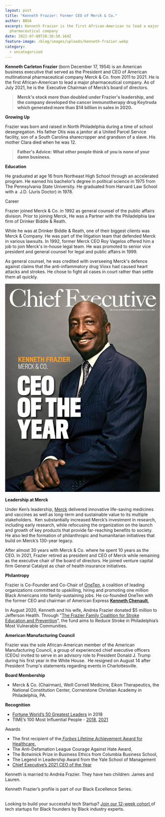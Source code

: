 ```yaml
---
layout: post
title: "Kenneth Frazier: Former CEO of Merck & Co."
author: BBVA
excerpt: Kenneth Frazier is the first African-American to lead a major
  pharmaceutical company
date: 2022-07-08T20:38:50.164Z
feature-image: /blog/images/uploads/kenneth-frazier.webp
category:
  - uncategorized
---
```

**Kenneth Carleton Frazier** (born December 17, 1954) is an American business executive that served as the President and CEO of American multinational pharmaceutical company Merck & Co. from 2011 to 2021. He is the first African-American to lead a major pharmaceutical company. As of July 2021, he is the  Executive Chairman of Merck’s board of directors.

> **Merck's stock more than doubled under Frazier's leadership, and the company developed the cancer immunotherapy drug Keytruda which generated more than $14 billion in sales in 2020.**

**Growing Up**

Frazier was born and raised in North Philadelphia during a time of school desegregation. His father Otis was a janitor at a United Parcel Service facility, son of a South Carolina sharecropper and grandson of a slave. His mother Clara died when he was 12.

> **Father's Advice: What other people think of you is none of your damn business.**

**Education**

He graduated at age 16 from Northeast High School through an accelerated program. He earned his bachelor’s degree in political science in 1975 from The Pennsylvania State University. He graduated from Harvard Law School with a  J.D. (Juris Doctor) in 1978.

Career

Frazier joined Merck & Co. in 1992 as general counsel of the public affairs division. Prior to joining Merck, He was a Partner with the Philadelphia law firm of Drinker Biddle & Reath. 

While he was at Drinker Biddle & Reath, one of their biggest clients was Merck & Company. He was part of the litigation team that defended Merck in various lawsuits. In 1992, former Merck CEO Roy Vagelos offered him a job to join Merck's in-house legal team. He was promoted to senior vice president and general counsel for legal and public affairs in 1999.

As general counsel, he was credited with overseeing Merck's defence against claims that the anti-inflammatory drug Vioxx had caused heart attacks and strokes. He chose to fight all cases in court rather than settle them all quickly.

![](/blog/images/uploads/ceo-of-the-year-ken-frazier.jpeg)

**Leadership at Merck**

Under Ken’s leadership, [Merck](https://www.merck.com/leadership/kenneth-c-frazier/) delivered innovative life-saving medicines and vaccines as well as long-term and sustainable value to its multiple stakeholders.  Ken substantially increased Merck’s investment in research, including early research, while refocusing the organization on the launch and growth of key products that provide far-reaching benefits to society.  He also led the formation of philanthropic and humanitarian initiatives that build on Merck’s 130-year legacy.

After almost 30 years with Merck & Co. where he spent 10 years as the CEO. In 2021, Frazier retired as president and CEO of Merck while remaining as the executive chair of the board of directors. He joined venture capital firm General Catalyst as chair of health insurance initiatives.

**Philantropy**

Frazier is Co-Founder and Co-Chair of [OneTen,](https://oneten.org/about/our-team/) a coalition of leading organizations committed to upskilling, hiring and promoting one million Black Americans into family-sustaining jobs. He co-founded OneTen with the former CEO and chairman of American Express [**Kenneth Chenault**.](https://blackventures.org/blog/black%20founders/2022/06/17/kenneth-irvine-chenault-former-ceo-of-american-express/)

In August 2020, Kenneth and his wife, Andréa Frazier donated $5 million to Jefferson Health. Through "[The Frazier Family Coalition for Stroke Education and Prevention](https://giving.jefferson.edu/why-give/stories/donor-stories/frazier.html)", the fund aims to Reduce Stroke in Philadelphia’s Most Vulnerable Communities.

**American Manufacturing Council**

Frazier was the sole African-American member of the American Manufacturing Council, a group of experienced chief executive officers (CEOs) invited to serve in an advisory role to President Donald J. Trump during his first year in the White House.  He resigned on August 14 after President Trump's statements regarding events in Charlottesville.

**Board Membership**

* Merck & Co. (Chairman), Weill Cornell Medicine, Eikon Therapeutics, the National Constitution Center, Cornerstone Christian Academy in Philadelphia, PA. 

**Recognition**

* [Fortune World’s 50 Greatest Leaders](https://fortune.com/longform/worlds-greatest-leaders-2018/) in 2018
* TIME’s 100 Most Influential People - [2018](https://time.com/collection/most-influential-people-2018/5217616/kenneth-c-frazier/), [2021](https://time.com/collection/100-most-influential-people-2021/6096052/kenneth-frazier-kenneth-chenault/)

Awards

* The first recipient of the[ *Forbes* Lifetime Achievement Award for Healthcare.](https://www.forbes.com/video/6115704156001/a-tribute-to-ken-frazier-forbes-lifetime-achievement-award-for-healthcare--forbes-healthcare-summit-2019/)
* The Anti-Defamation League Courage Against Hate Award,
* The Botwinick Prize in Business Ethics from Columbia Business School,
* The Legend in Leadership Award from the Yale School of Management
* [Chief Executive’s 2021 CEO of the Year](https://chiefexecutive.net/mercks-ken-frazier-named-chief-executives-2021-ceo-of-the-year/)

Kenneth is married to Andréa Frazier. They have two children: James and Lauren.

Kenneth Frazier’s profile is part of our Black Excellence Series.

\
Looking to build your successful tech Startup? [Join our 12-week cohort ](https://blackventures.org/accelerator.html)of tech startups for Black founders by Black industry experts.